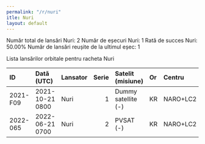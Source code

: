 ```yaml
---
permalink: "/r/nuri"
itle: Nuri
layout: default
---
```


Număr total de lansări Nuri: 2
Număr de eșecuri Nuri: 1
Rată de succes Nuri: 50.00%
Număr de lansări reușite de la ultimul eșec: 1

Lista lansărilor orbitale pentru racheta Nuri


| ID       | Dată (UTC)      | Lansator   |   Serie | Satelit (misiune)   | Or   | Centru   | R   |
|:---------|:----------------|:-----------|--------:|:--------------------|:-----|:---------|:----|
| 2021-F09 | 2021-10-21 0800 | Nuri       |       1 | Dummy satellite (-) | KR   | NARO+LC2 | F   |
| 2022-065 | 2022-06-21 0700 | Nuri       |       2 | PVSAT (-)           | KR   | NARO+LC2 | S   |

